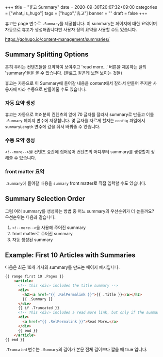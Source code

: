 +++
title = "휴고 Summary"
date = 2020-09-30T20:07:32+09:00
categories = ["what_is_hugo"]
tags = ["hugo","휴고"]
banner = ""
draft = false
+++

휴고는 page 변수로 `.Summary`를 제공합니다. 이 summary는 페이지에 대한 요약이며 자동으로 휴고가 생성해줍니다만 사용자 정의 요약을 사용할 수도 있습니다.

https://gohugo.io/content-management/summaries/
<!--more-->
## Summary Splitting Options
흔히 우리는 컨텐츠들을 요약하여 보여주고 'read more...' 버튼을 제공하는 글의 'summary'들을 볼 수 있습니다. (블로그 같은데 보면 보이는 것들)

휴고는 자동으로 이 Summary에 들어갈 내용을 content에서 잘라서 만들어 주지만 사용자에 따라 수동으로 만들어줄 수도 있습니다.

### 자동 요약 생성
휴고는 자동으로 여러분의 컨텐츠의 앞에 70 글자를 잘라서 summary로 만들고 이를 `.Summary` 페이지 변수에 저장합니다. 몇 글자를 자르게 할지는 `config` 파일에서 `summaryLength` 변수에 값을 줘서 바꿔줄 수 있습니다.

### 수동 요약 생성
`<!--more-->`을 컨텐츠 중간에 집어넣어 컨텐츠의 어디부터 summary를 생성할지 정해줄 수 있습니다.

### front matter 요약
`.Summary`에 들어갈 내용을 `summary` front matter로 직접 입력할 수도 있습니다.

## Summary Selection Order
그럼 여러 summary를 생성하는 방법 중 어느 summary의 우선순위가 더 높을까요?
우선순위는 다음과 같습니다.

1. `<!--more-->`을 사용해 주어진 summary
2. front matter로 주어진 summary
3. 자동 생성된 summary

## Example: First 10 Articles with Summaries

다음은 최근 10개 기사의 summary를 만드는 페이지 예시입니다.

```html
{{ range first 10 .Pages }}
    <article>
      <!-- this <div> includes the title summary -->
      <div>
        <h2><a href="{{ .RelPermalink }}">{{ .Title }}</a></h2>
        {{ .Summary }}
      </div>
      {{ if .Truncated }}
      <!-- This <div> includes a read more link, but only if the summary is truncated... -->
      <div>
        <a href="{{ .RelPermalink }}">Read More…</a>
      </div>
      {{ end }}
    </article>
{{ end }}
```

`.Truncated` 변수는 `.Summary`의 길이가 본문 전체 길이보다 짧을 때 true 입니다.